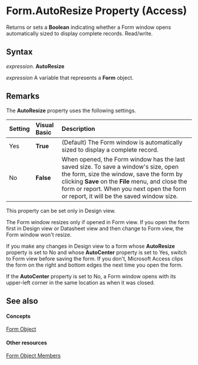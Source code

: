 
# Form.AutoResize Property (Access)

Returns or sets a  **Boolean** indicating whether a Form window opens automatically sized to display complete records. Read/write.


## Syntax

 _expression_. **AutoResize**

 _expression_ A variable that represents a **Form** object.


## Remarks

The  **AutoResize** property uses the following settings.



|**Setting**|**Visual Basic**|**Description**|
|:-----|:-----|:-----|
|Yes|**True**|(Default) The Form window is automatically sized to display a complete record.|
|No|**False**|When opened, the Form window has the last saved size. To save a window's size, open the form, size the window, save the form by clicking  **Save** on the **File** menu, and close the form or report. When you next open the form or report, it will be the saved window size.|
This property can be set only in Design view.

The Form window resizes only if opened in Form view. If you open the form first in Design view or Datasheet view and then change to Form view, the Form window won't resize.

If you make any changes in Design view to a form whose  **AutoResize** property is set to No and whose **AutoCenter** property is set to Yes, switch to Form view before saving the form. If you don't, Microsoft Access clips the form on the right and bottom edges the next time you open the form.

If the  **AutoCenter** property is set to No, a Form window opens with its upper-left corner in the same location as when it was closed.


## See also


#### Concepts


[Form Object](72ef9219-142b-b690-b696-3eba9a5d4522.md)
#### Other resources


[Form Object Members](e1976b58-28ca-8f76-cdf3-6732cb06ce6c.md)